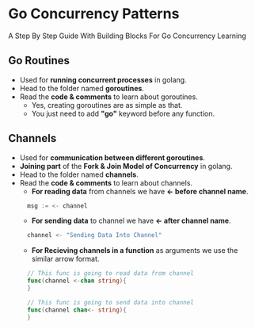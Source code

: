 # Go Concurrency Patterns
A Step By Step Guide With Building Blocks For Go Concurrency Learning

## Go Routines
- Used for **running concurrent processes** in golang.
- Head to the folder named **goroutines**.
- Read the **code & comments** to learn about goroutines.
  - Yes, creating goroutines are as simple as that.
  - You just need to add **"go"** keyword before any function.

## Channels
- Used for **communication between different goroutines**.
- **Joining part** of the **Fork & Join Model of Concurrency** in golang.
- Head to the folder named **channels**.
- Read the **code & comments** to learn about channels.
  - **For reading data** from channels we have **<- before channel name**.
  ```go
    msg := <- channel
  ```
  - **For sending data** to channel we have **<- after channel name**.
  ```go
    channel <- "Sending Data Into Channel"
  ```
  - **For Recieving channels in a function** as arguments we use the similar arrow format.
  ```go
    // This func is going to read data from channel
    func(channel <-chan string){
    }

    // This func is going to send data into channel
    func(channel chan<- string){
    }
  ```